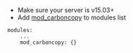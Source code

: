 * Make sure your server is v15.03+
* Add [mod\_carboncopy](https://modules.prosody.im/mod_carbons) to modules list
```
modules:
    ...
    mod_carboncopy: {}
```
